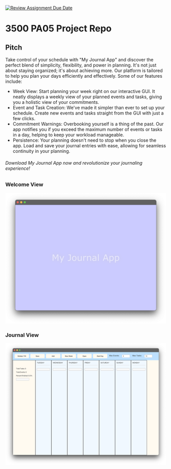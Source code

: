 [![Review Assignment Due Date](https://classroom.github.com/assets/deadline-readme-button-24ddc0f5d75046c5622901739e7c5dd533143b0c8e959d652212380cedb1ea36.svg)](https://classroom.github.com/a/x6ckGcN8)
# 3500 PA05 Project Repo

## Pitch
Take control of your schedule with "My Journal App" and discover the perfect blend of simplicity, flexibility, and power in planning. It's not just about staying organized; it's about achieving more.
Our platform is tailored to help you plan your days efficiently and effectively. Some of our features include: 
- Week View: Start planning your week right on our interactive GUI. It neatly displays a weekly view of your planned events and tasks, giving you a holistic view of your commitments.
- Event and Task Creation: We've made it simpler than ever to set up your schedule. Create new events and tasks straight from the GUI with just a few clicks.
- Commitment Warnings: Overbooking yourself is a thing of the past. Our app notifies you if you exceed the maximum number of events or tasks in a day, helping to keep your workload manageable.
- Persistence: Your planning doesn't need to stop when you close the app. Load and save your journal entries with ease, allowing for seamless continuity in your planning.

###### Download My Journal App now and revolutionize your journaling experience!

### Welcome View

![GUI](splash.png)

### Journal View 

![GUI](journalview.png)
